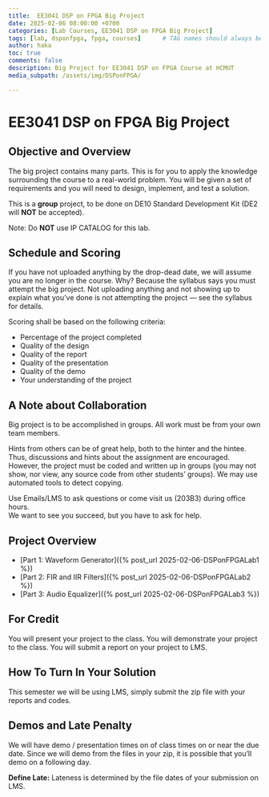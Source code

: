 ```yaml
---
title:  EE3041 DSP on FPGA Big Project
date: 2025-02-06 08:00:00 +0700
categories: [Lab Courses, EE3041 DSP on FPGA Big Project]
tags: [lab, dsponfpga, fpga, courses]      # TAG names should always be lowercase
author: haka
toc: true
comments: false
description: Big Project for EE3041 DSP on FPGA Course at HCMUT
media_subpath: /assets/img/DSPonFPGA/

---
```

# EE3041 DSP on FPGA Big Project

## Objective and Overview

The big project contains many parts. This is for you to apply the knowledge surrounding the course to a real-world problem. You will be given a set of requirements and you will need to design, implement, and test a solution.

This is a **group** project, to be done on DE10 Standard Development Kit (DE2 will **NOT** be accepted).

Note: Do **NOT** use IP CATALOG for this lab.

## Schedule and Scoring

If you have not uploaded anything by the drop-dead date, we will assume you are no longer in the course. Why? Because the syllabus says you must attempt the big project. Not uploading anything and not showing up to explain what you’ve done is not attempting the project — see the syllabus for details.

Scoring shall be based on the following criteria:

- Percentage of the project completed
- Quality of the design
- Quality of the report
- Quality of the presentation
- Quality of the demo
- Your understanding of the project

## A Note about Collaboration

Big project is to be accomplished in groups. All work must be from your own team members.

Hints from others can be of great help, both to the hinter and the hintee.  
Thus, discussions and hints about the assignment are encouraged. However, the project must be coded and written up in groups (you may not show, nor view, any source code from other students’ groups). We may use automated tools to detect copying.

Use Emails/LMS to ask questions or come visit us (203B3) during office hours.  
We want to see you succeed, but you have to ask for help.

## Project Overview

- [Part 1: Waveform Generator]({% post_url 2025-02-06-DSPonFPGALab1 %})
- [Part 2: FIR and IIR Filters]({% post_url 2025-02-06-DSPonFPGALab2 %})
- [Part 3: Audio Equalizer]({% post_url 2025-02-06-DSPonFPGALab3 %})

## For Credit

You will present your project to the class. You will demonstrate your project to the class. You will submit a report on your project to LMS.

## How To Turn In Your Solution

This semester we will be using LMS, simply submit the zip file with your reports and codes.

## Demos and Late Penalty

We will have demo / presentation times on of class times on or near the due date. Since we will demo from the files in your zip, it is possible that you’ll demo on a following day.

**Define Late:** Lateness is determined by the file dates of your submission on LMS.
